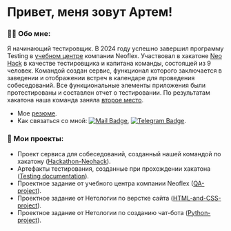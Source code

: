 # Привет, меня зовут Артем!

### 👨‍💻 Обо мне:

Я начинающий тестировщик. В 2024 году успешно завершил программу Testing в [учебном центре](https://edu.neoflex.ru/) компании Neoflex. Участвовал в хакатоне [Neo Hack](https://codenrock.com/contests/neo-hack-2024#/) в качестве тестировщика и капитана команды, состоящей из 9 человек. Командой создан сервис, функционал которого заключается в заведении и отображении встреч в календаре для проведения собеседований. Все функциональные элементы приложения были протестированы и составлен отчет о тестировании. По результатам хакатона наша команда заняла [второе место](https://codenrock.com/users/84234/certificates/392).

- Мое [резюме](https://drive.google.com/file/d/1_bSHuiriW49m0PKrpp-ZoUVM2BsY_DoX/view?usp=sharing).
- Как связаться со мной: [![Mail Badge](https://img.shields.io/badge/-Mail-darkblue?style=flat&logo=Mail.ru&logoColor=white)](mailto:zaikinaa26@mail.ru), [![Telegram Badge](https://img.shields.io/badge/-Telegram-blue?style=flat&logo=Telegram&logoColor=white)](https://t.me/zaikin_AA).

### 📁 Мои проекты:

- Проект сервиса для собеседований, созданный нашей командой по хакатону ([Hackathon-Neohack](https://github.com/ArtemZaikin/Hackathon-Neoflex)).
- Артефакты тестирования, созданные при прохождении хакатона ([Testing documentation](https://drive.google.com/drive/folders/1h23hYD5GqKMugviQxok6dyNNVbRjOIne)).
- Проектное задание от учебного центра компании Neoflex ([QA-project](https://github.com/ArtemZaikin/QA-project)).
- Проектное задание от Нетологии по верстке сайта ([HTML-and-CSS-project](https://github.com/ArtemZaikin/HTML-and-CSS-project)).
- Проектное задание от Нетологии по созданию чат-бота ([Python-project](https://github.com/ArtemZaikin/Python-project)).
